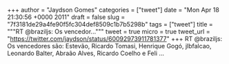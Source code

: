 
+++
author = "Jaydson Gomes"
categories = ["tweet"]
date = "Mon Apr 18 21:30:56 +0000 2011"
draft = false
slug = "7f3181de29a4fe90f5fc304def8509c1b7b5298b"
tags = ["tweet"]
title = """RT @braziljs: Os vencedor..."""
tweet = true
micro = true
tweet_url = "https://twitter.com/jaydson/status/60092973911781377"
+++
RT @braziljs: Os vencedores são: Estevão, Ricardo Tomasi, Henrique Gogó, jlbfalcao, Leonardo Balter, Abraão Alves, Ricardo Coelho e Feli ...
